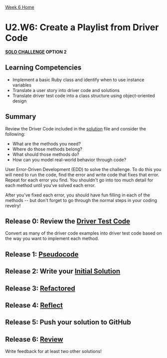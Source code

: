 [Week 6 Home](../)

# U2.W6: Create a Playlist from Driver Code 
**[SOLO CHALLENGE](https://github.com/Devbootcamp/phase_0_handbook/blob/master/solo_challenges.md) OPTION 2**


## Learning Competencies
- Implement a basic Ruby class and identify when to use instance variables
- Translate a user story into driver code and solutions
- Translate driver test code into a class structure using object-oriented design

## Summary
Review the Driver Code included in the [solution](my_solution.rb) file and consider the following:

- What are the methods you need?
- Where do those methods belong?
- What should those methods do?
- How can you model real-world behavior through code?

User Error-Driven Development (EDD) to solve the challenge. To do this you will need to run the code, find the error and write code that fixes that error. Repeat for each error you find. You shouldn't go into too much detail for each method until you've solved each error.

After you've fixed each error, you should have fun filling in each of the methods -- but don't forget to go through the normal steps in your coding revelry!

## Release 0: Review the [Driver Test Code](../../references/driver_code.md) 
Convert as many of the driver code examples into driver test code based on the way you want to implement each method.

## Release 1: [Pseudocode](../../references/pseudocode.md)

## Release 2: Write your [Initial Solution](../../references/initial_solution.md)

## Release 3: [Refactored](../../references/refactoring.md)

## Release 4: [Reflect](../../references/reflection_guidelines.md)

## Release 5: Push your solution to GitHub

## Release 6: [Review](../../references/review.md)
Write feedback for at least two other solutions!